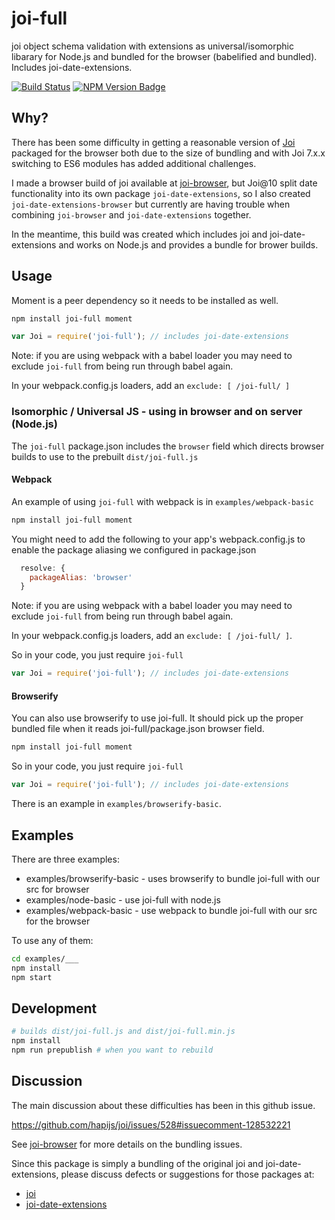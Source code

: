 # joi-full

joi object schema validation with extensions as universal/isomorphic libarary for Node.js and bundled for the browser (babelified and bundled). Includes joi-date-extensions.

[![Build Status](https://secure.travis-ci.org/jeffbski/joi-full.png?branch=master)](http://travis-ci.org/jeffbski/joi-full) [![NPM Version Badge](https://img.shields.io/npm/v/joi-full.svg)](https://www.npmjs.com/package/joi-full)
## Why?

There has been some difficulty in getting a reasonable version of [Joi](https://github.com/hapijs/joi) packaged for the browser both due to the size of bundling and with Joi 7.x.x switching to ES6 modules has added additional challenges.

I made a browser build of joi available at [joi-browser](https://github.com/jeffbski/joi-browser), but Joi@10 split date functionality into its own package `joi-date-extensions`, so I also created `joi-date-extensions-browser` but currently are having trouble when combining `joi-browser` and `joi-date-extensions` together.

In the meantime, this build was created which includes joi and joi-date-extensions and works on Node.js and provides a bundle for brower builds.


## Usage

Moment is a peer dependency so it needs to be installed as well.

```bash
npm install joi-full moment
```

```javascript
var Joi = require('joi-full'); // includes joi-date-extensions
```

Note: if you are using webpack with a babel loader you may need to exclude `joi-full` from being run through babel again.

In your webpack.config.js loaders, add an `exclude: [ /joi-full/ ]`

### Isomorphic / Universal JS - using in browser and on server (Node.js)

The `joi-full` package.json includes the `browser` field which directs browser builds to use to the prebuilt `dist/joi-full.js`


#### Webpack

An example of using `joi-full` with webpack is in `examples/webpack-basic`

```bash
npm install joi-full moment
```

You might need to add the following to your app's webpack.config.js to enable the package aliasing we configured in package.json

```javascript
  resolve: {
    packageAlias: 'browser'
  }
```

Note: if you are using webpack with a babel loader you may need to exclude `joi-full` from being run through babel again.

In your webpack.config.js loaders, add an `exclude: [ /joi-full/ ]`.


So in your code, you just require `joi-full`

```javascript
var Joi = require('joi-full'); // includes joi-date-extensions
```

#### Browserify

You can also use browserify to use joi-full. It should pick up the proper bundled file when it reads joi-full/package.json browser field.

```bash
npm install joi-full moment
```

So in your code, you just require `joi-full`

```javascript
var Joi = require('joi-full'); // includes joi-date-extensions
```

There is an example in `examples/browserify-basic`.

## Examples

There are three examples:

 - examples/browserify-basic - uses browserify to bundle joi-full with our src for browser
 - examples/node-basic - use joi-full with node.js
 - examples/webpack-basic - use webpack to bundle joi-full with our src for the browser

To use any of them:

```bash
cd examples/___
npm install
npm start
```

## Development

```bash
# builds dist/joi-full.js and dist/joi-full.min.js
npm install
npm run prepublish # when you want to rebuild
```


## Discussion

The main discussion about these difficulties has been in this github issue.

https://github.com/hapijs/joi/issues/528#issuecomment-128532221

See [joi-browser](https://github.com/jeffbski/joi-browser) for more details on the bundling issues.

Since this package is simply a bundling of the original joi and joi-date-extensions, please discuss defects or suggestions for those packages at:

 - [joi](https://github.com/hapijs/joi)
 - [joi-date-extensions](https://github.com/hapijs/joi-date-extensions)
